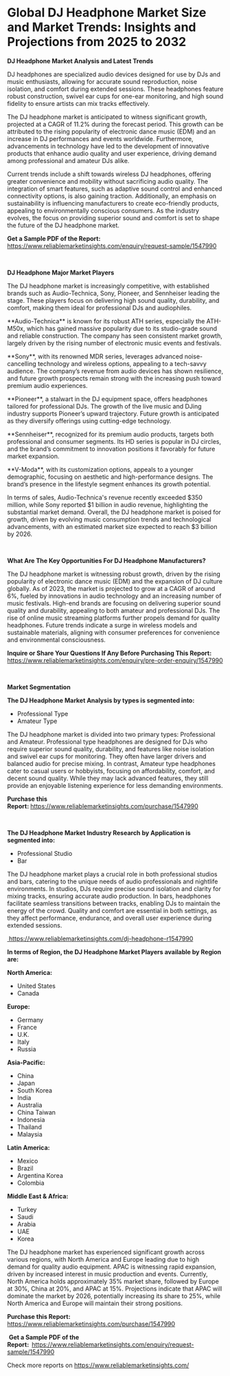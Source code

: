 <p><h1>Global DJ Headphone Market Size and Market Trends: Insights and Projections from 2025 to 2032</h1></p><p><strong>DJ Headphone Market Analysis and Latest Trends</strong></p>
<p><p>DJ headphones are specialized audio devices designed for use by DJs and music enthusiasts, allowing for accurate sound reproduction, noise isolation, and comfort during extended sessions. These headphones feature robust construction, swivel ear cups for one-ear monitoring, and high sound fidelity to ensure artists can mix tracks effectively.</p><p>The DJ headphone market is anticipated to witness significant growth, projected at a CAGR of 11.2% during the forecast period. This growth can be attributed to the rising popularity of electronic dance music (EDM) and an increase in DJ performances and events worldwide. Furthermore, advancements in technology have led to the development of innovative products that enhance audio quality and user experience, driving demand among professional and amateur DJs alike.</p><p>Current trends include a shift towards wireless DJ headphones, offering greater convenience and mobility without sacrificing audio quality. The integration of smart features, such as adaptive sound control and enhanced connectivity options, is also gaining traction. Additionally, an emphasis on sustainability is influencing manufacturers to create eco-friendly products, appealing to environmentally conscious consumers. As the industry evolves, the focus on providing superior sound and comfort is set to shape the future of the DJ headphone market.</p></p>
<p><strong>Get a Sample PDF of the Report:&nbsp;</strong> <a href="https://www.reliablemarketinsights.com/enquiry/request-sample/1547990?utm_campaign=2143&utm_medium=2&utm_source=Github&utm_content=ia&utm_term=08022025&utm_id=dj-headphone">https://www.reliablemarketinsights.com/enquiry/request-sample/1547990</a></p>
<p>&nbsp;</p>
<p><strong>DJ Headphone Major Market Players</strong></p>
<p><p>The DJ headphone market is increasingly competitive, with established brands such as Audio-Technica, Sony, Pioneer, and Sennheiser leading the stage. These players focus on delivering high sound quality, durability, and comfort, making them ideal for professional DJs and audiophiles.</p><p>**Audio-Technica** is known for its robust ATH series, especially the ATH-M50x, which has gained massive popularity due to its studio-grade sound and reliable construction. The company has seen consistent market growth, largely driven by the rising number of electronic music events and festivals.</p><p>**Sony**, with its renowned MDR series, leverages advanced noise-cancelling technology and wireless options, appealing to a tech-savvy audience. The company’s revenue from audio devices has shown resilience, and future growth prospects remain strong with the increasing push toward premium audio experiences.</p><p>**Pioneer**, a stalwart in the DJ equipment space, offers headphones tailored for professional DJs. The growth of the live music and DJing industry supports Pioneer’s upward trajectory. Future growth is anticipated as they diversify offerings using cutting-edge technology.</p><p>**Sennheiser**, recognized for its premium audio products, targets both professional and consumer segments. Its HD series is popular in DJ circles, and the brand’s commitment to innovation positions it favorably for future market expansion.</p><p>**V-Moda**, with its customization options, appeals to a younger demographic, focusing on aesthetic and high-performance designs. The brand’s presence in the lifestyle segment enhances its growth potential.</p><p>In terms of sales, Audio-Technica's revenue recently exceeded $350 million, while Sony reported $1 billion in audio revenue, highlighting the substantial market demand. Overall, the DJ headphone market is poised for growth, driven by evolving music consumption trends and technological advancements, with an estimated market size expected to reach $3 billion by 2026.</p></p>
<p>&nbsp;</p>
<p><strong>What Are The Key Opportunities For DJ Headphone Manufacturers?</strong></p>
<p><p>The DJ headphone market is witnessing robust growth, driven by the rising popularity of electronic dance music (EDM) and the expansion of DJ culture globally. As of 2023, the market is projected to grow at a CAGR of around 6%, fueled by innovations in audio technology and an increasing number of music festivals. High-end brands are focusing on delivering superior sound quality and durability, appealing to both amateur and professional DJs. The rise of online music streaming platforms further propels demand for quality headphones. Future trends indicate a surge in wireless models and sustainable materials, aligning with consumer preferences for convenience and environmental consciousness.</p></p>
<p><strong>Inquire or Share Your Questions If Any Before Purchasing This Report:</strong> <a href="https://www.reliablemarketinsights.com/enquiry/pre-order-enquiry/1547990?utm_campaign=2143&utm_medium=2&utm_source=Github&utm_content=ia&utm_term=08022025&utm_id=dj-headphone">https://www.reliablemarketinsights.com/enquiry/pre-order-enquiry/1547990</a></p>
<p>&nbsp;</p>
<p><strong>Market Segmentation</strong></p>
<p><strong>The DJ Headphone Market Analysis by types is segmented into:</strong></p>
<p><ul><li>Professional Type</li><li>Amateur Type</li></ul></p>
<p><p>The DJ headphone market is divided into two primary types: Professional and Amateur. Professional type headphones are designed for DJs who require superior sound quality, durability, and features like noise isolation and swivel ear cups for monitoring. They often have larger drivers and balanced audio for precise mixing. In contrast, Amateur type headphones cater to casual users or hobbyists, focusing on affordability, comfort, and decent sound quality. While they may lack advanced features, they still provide an enjoyable listening experience for less demanding environments.</p></p>
<p><strong>Purchase this Report:&nbsp;</strong><a href="https://www.reliablemarketinsights.com/purchase/1547990?utm_campaign=2143&utm_medium=2&utm_source=Github&utm_content=ia&utm_term=08022025&utm_id=dj-headphone">https://www.reliablemarketinsights.com/purchase/1547990</a></p>
<p>&nbsp;</p>
<p><strong>The DJ Headphone Market Industry Research by Application is segmented into:</strong></p>
<p><ul><li>Professional Studio</li><li>Bar</li></ul></p>
<p><p>The DJ headphone market plays a crucial role in both professional studios and bars, catering to the unique needs of audio professionals and nightlife environments. In studios, DJs require precise sound isolation and clarity for mixing tracks, ensuring accurate audio production. In bars, headphones facilitate seamless transitions between tracks, enabling DJs to maintain the energy of the crowd. Quality and comfort are essential in both settings, as they affect performance, endurance, and overall user experience during extended sessions.</p></p>
<p><a href="https://www.reliablemarketinsights.com/dj-headphone-r1547990?utm_campaign=2143&utm_medium=2&utm_source=Github&utm_content=ia&utm_term=08022025&utm_id=dj-headphone">&nbsp;https://www.reliablemarketinsights.com/dj-headphone-r1547990</a></p>
<p><strong>In terms of Region, the DJ Headphone Market Players available by Region are:</strong></p>
<p>
    <p> <strong> North America: </strong>
        <ul>
            <li>United States</li>
            <li>Canada</li>
        </ul>
        </p> 
    <p> <strong> Europe: </strong>
        <ul>
            <li>Germany</li>
            <li>France</li>
            <li>U.K.</li>
            <li>Italy</li>
            <li>Russia</li>
        </ul>
        </p> 
    <p> <strong> Asia-Pacific: </strong>
        <ul>
            <li>China</li>
            <li>Japan</li>
            <li>South Korea</li>
            <li>India</li>
            <li>Australia</li>
            <li>China Taiwan</li>
            <li>Indonesia</li>
            <li>Thailand</li>
            <li>Malaysia</li>
        </ul>
        </p> 
    <p> <strong> Latin America: </strong>
        <ul>
            <li>Mexico</li>
            <li>Brazil</li>
            <li>Argentina Korea</li>
            <li>Colombia</li>
        </ul>
        </p> 
    <p> <strong> Middle East & Africa: </strong>
        <ul>
            <li>Turkey</li>
            <li>Saudi</li>
            <li>Arabia</li>
            <li>UAE</li>
            <li>Korea</li>
        </ul>
    </p>
    </p>
<p><p>The DJ headphone market has experienced significant growth across various regions, with North America and Europe leading due to high demand for quality audio equipment. APAC is witnessing rapid expansion, driven by increased interest in music production and events. Currently, North America holds approximately 35% market share, followed by Europe at 30%, China at 20%, and APAC at 15%. Projections indicate that APAC will dominate the market by 2026, potentially increasing its share to 25%, while North America and Europe will maintain their strong positions.</p></p>
<p><strong>Purchase this Report: </strong><a href="https://www.reliablemarketinsights.com/purchase/1547990?utm_campaign=2143&utm_medium=2&utm_source=Github&utm_content=ia&utm_term=08022025&utm_id=dj-headphone">https://www.reliablemarketinsights.com/purchase/1547990</a></p>
<p>&nbsp;<strong>Get a Sample PDF of the Report:&nbsp;&nbsp;</strong><a href="https://www.reliablemarketinsights.com/enquiry/request-sample/1547990?utm_campaign=2143&utm_medium=2&utm_source=Github&utm_content=ia&utm_term=08022025&utm_id=dj-headphone">https://www.reliablemarketinsights.com/enquiry/request-sample/1547990</a></p>
<p><strong></strong></p>
<p>Check more reports on <a href="https://www.reliablemarketinsights.com/?utm_campaign=2143&utm_medium=2&utm_source=Github&utm_content=ia&utm_term=08022025&utm_id=dj-headphone">https://www.reliablemarketinsights.com/</a></p>